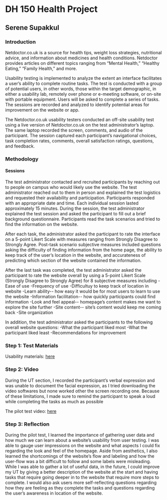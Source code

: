 # DH 150 Health Project
## Serene Supakkul

### Introduction
Netdoctor.co.uk is a source for health tips, weight loss strategies, nutritional advice, and information about medicines and health conditions. Netdoctor provides articles on different topics ranging from “Mental Health,” “Healthy Eating,” “Family Health,” and more.

Usability testing is implemented to analyze the extent an interface facilitates a user’s ability to complete routine tasks. The test is conducted with a group of potential users, in other words, those within the target demographic, in either a usability lab, remotely over phone or e-meeting software, or on-site with portable equipment. Users will be asked to complete a series of tasks. The sessions are recorded and analyzed to identify potential areas for improvement on the website or app. 

The Netdoctor.co.uk usability testers conducted an off-site usability test using a live version of Netdoctor.co.uk on the test administrator’s laptop. The same laptop recorded the screen, comments, and audio of the participant. The session captured each participant’s navigational choices, task completion rates, comments, overall satisfaction ratings, questions, and feedback.

### Methodology

#### Sessions
The test administrator contacted and recruited participants by reaching out to people on campus who would likely use the website. The test administrator reached out to them in person and explained the test logistics and requested their availability and participation. Participants responded with an appropriate date and time. Each individual session lasted approximately 15 minutes. During the session, the test administrator explained the test session and asked the participant to fill out a brief background questionnaire. Participants read the task scenarios and tried to find the information on the website. 

After each task, the administrator asked the participant to rate the interface on a 5-point Likert Scale with measures ranging from Strongly Disagree to Strongly Agree. Post-task scenario subjective measures included questions asking the difficulty of finding information from the home page, the ability to keep track of the user’s location in the website, and accurateness of predicting which section of the website contained the information.

After the last task was completed, the test administrator asked the participant to rate the website overall by using a 5-point Likert Scale (Strongly Disagree to Strongly Agree) for 8 subjective measures including
-Ease of use
-Frequency of use
-Difficultuy to keep track of location in website
-Learn ability-- how easy it would be for most users to learn to use the website
-Information facilitation-- how quickly participants could find information
-Look and feel appeal-- homepage’s content makes me want to explore the site further
-Site content-- site’s content would keep me coming back
-Site organization

In addition, the test administrator asked the participants to the following overall website questions:
-What the participant liked most
-What the participant liked least
-Recommendations for improvement

### Step 1: Test Materials
Usability materials: [here](https://forms.gle/bhaEgPaqwraa3Wny6)

### Step 2: Video

During the UT section, I recorded the participant’s verbal expression and was unable to document the facial expression, as I tried downloading the video softwares but none worked other the screen recording one. Because of these limitations, I made sure to remind the participant to speak a loud while completing the tasks as much as possible

The pilot test video: [here](https://youtu.be/hY0ZZoaIz5s)

### Step 3: Reflection
During the pilot test, I learned the importance of gathering user data and how much we can learn about a website’s usability from user testing. I was able to gauge user impressions on the website and what aspects I could fix regarding the look and feel of the homepage. Aside from aesthetics, I also learned the shortcomings of the website’s flow and labeling and how the user-flow was a bit difficult to follow and some labels were misleading. While I was able to gather a lot of useful data, in the future, I could improve my UT by giving a better description of the website at the start and having tasks that require going deeper in to the website that require more steps to complete. I would also ask users more self-reflecting questions regarding how they are feeling as they complete the tasks and questions regarding the user’s awareness in location of the website. 
